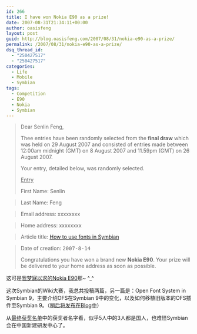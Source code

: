 ```yaml
---
id: 266
title: I have won Nokia E90 as a prize!
date: 2007-08-31T21:34:11+00:00
author: oasisfeng
layout: post
guid: http://blog.oasisfeng.com/2007/08/31/nokia-e90-as-a-prize/
permalink: /2007/08/31/nokia-e90-as-a-prize/
dsq_thread_id:
  - "250427517"
  - "250427517"
categories:
  - Life
  - Mobile
  - Symbian
tags:
  - Competition
  - E90
  - Nokia
  - Symbian
---
```

> Dear Senlin Feng,
> 
> Thee entries have been randomly selected from the **final draw** which was held on 29 August 2007 and consisted of entries made between 12:00am midnight (GMT) on 8 August 2007 and 11.59pm (GMT) on 26 August 2007.
> 
> Your entry, detailed below, was randomly selected.
> 
> <u>Entry</u>
> 
> First Name: Senlin
  
> Last Name: Feng
  
> Email address: xxxxxxxx
  
> Home address: xxxxxxxx
  
> Article title: <a href="http://developer.symbian.com/wiki/display/papers/How+to+use+font+in+Symbian" target="_blank"><u>How to use fonts in Symbian</u></a>
  
> Date of creation: <tt>2007-8-14</tt>
> 
> Congratulations you have won a brand new **Nokia E90**. Your prize will be delivered to your home address as soon as possible.

这可是[我梦寐以求的Nokia E90](http://blog.oasisfeng.com/2007/06/12/nokia-e90/)那~ ^_^

这次Symbian的Wiki大赛，我总共投稿两篇，另一篇是：Open Font System in Symbian 9，主要介绍OFS在Symbian 9中的变化，以及如何移植旧版本的OFS插件至Symbian 9。（[稍后将发布在Blog中](http://blog.oasisfeng.com/2007/09/13/open-font-rasterizer-in-symbian-9/)）

从[最终获奖名单](http://developer.symbian.com/main/getstarted/competition/index.jsp)中的获奖者名字看，似乎5人中的3人都是国人，也难怪Symbian会在中国新建研发中心了。